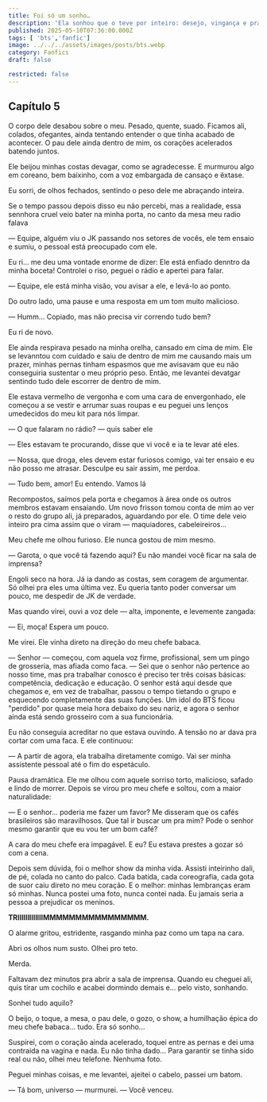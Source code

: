 ```yaml
---
title: Foi só um sonho…
description: 'Ela sonhou que o teve por inteiro: desejo, vingança e prazer. Mas e se nem tudo foi sonho? O corpo ainda pulsa… e a memória queima.'
published: 2025-05-10T07:36:00.000Z
tags: [ 'bts','fanfic']
image: ../../../assets/images/posts/bts.webp
category: Fanfics
draft: false

restricted: false
---
```


## Capítulo 5
    

O corpo dele desabou sobre o meu. Pesado, quente, suado. Ficamos ali, colados, ofegantes, ainda tentando entender o que tinha acabado de acontecer. O pau dele ainda dentro de mim, os corações acelerados batendo juntos.

Ele beijou minhas costas devagar, como se agradecesse. E murmurou algo em coreano, bem baixinho, com a voz embargada de cansaço e êxtase.

Eu sorri, de olhos fechados, sentindo o peso dele me abraçando inteira.

Se o tempo passou depois disso eu não percebi, mas a realidade, essa sennhora cruel veio bater na minha porta, no canto da mesa meu radio falava

— Equipe, alguém viu o JK passando nos setores de vocês, ele tem ensaio e sumiu, o pessoal está preocupado com ele.

Eu ri… me deu uma vontade enorme de dizer: Ele está enfiado denntro da minha boceta! Controlei o riso, peguei o rádio e apertei para falar.

— Equipe, ele está minha visão, vou avisar a ele, e levá-lo ao ponto.

Do outro lado, uma pause e uma resposta em um tom muito malicioso.

— Humm… Copiado, mas não precisa vir correndo tudo bem?

Eu ri de novo.

Ele ainda respirava pesado na minha orelha, cansado em cima de mim. Ele se levanntou com cuidado e saiu de dentro de mim me causando mais um prazer, minhas pernas tinham espasmos que me avisavam que eu não conseguiria sustentar o meu próprio peso. Então, me levantei devatgar sentindo tudo dele escorrer de dentro de mim.

Ele estava vermelho de vergonha e com uma cara de envergonhado, ele começou a se vestir e arrumar suas roupas e eu peguei uns lenços umedecidos do meu kit para nós limpar.

— O que falaram no rádio? — quis saber ele

— Eles estavam te procurando, disse que vi você e ia te levar até eles.

— Nossa, que droga, eles devem estar furiosos comigo, vai ter ensaio e eu não posso me atrasar. Desculpe eu sair assim, me perdoa.

— Tudo bem, amor! Eu entendo. Vamos lá

Recompostos, saímos pela porta e chegamos à área onde os outros membros estavam ensaiando. Um novo frisson tomou conta de mim ao ver o resto do grupo ali, já preparados, aguardando por ele. O time dele veio inteiro pra cima assim que o viram — maquiadores, cabeleireiros...

Meu chefe me olhou furioso. Ele nunca gostou de mim mesmo.

— Garota, o que você tá fazendo aqui? Eu não mandei você ficar na sala de imprensa?

Engoli seco na hora. Já ia dando as costas, sem coragem de argumentar. Só olhei pra eles uma última vez. Eu queria tanto poder conversar um pouco, me despedir de JK de verdade.

Mas quando virei, ouvi a voz dele — alta, imponente, e levemente zangada:

— Ei, moça! Espera um pouco.

Me virei. Ele vinha direto na direção do meu chefe babaca.

— Senhor — começou, com aquela voz firme, profissional, sem um pingo de grosseria, mas afiada como faca. — Sei que o senhor não pertence ao nosso time, mas pra trabalhar conosco é preciso ter três coisas básicas: competência, dedicação e educação. O senhor está aqui desde que chegamos e, em vez de trabalhar, passou o tempo tietando o grupo e esquecendo completamente das suas funções. Um idol do BTS ficou "perdido" por quase meia hora debaixo do seu nariz, e agora o senhor ainda está sendo grosseiro com a sua funcionária.

Eu não conseguia acreditar no que estava ouvindo. A tensão no ar dava pra cortar com uma faca. E ele continuou:

— A partir de agora, ela trabalha diretamente comigo. Vai ser minha assistente pessoal até o fim do espetáculo.

Pausa dramática. Ele me olhou com aquele sorriso torto, malicioso, safado e lindo de morrer. Depois se virou pro meu chefe e soltou, com a maior naturalidade:

— E o senhor… poderia me fazer um favor? Me disseram que os cafés brasileiros são maravilhosos. Que tal ir buscar um pra mim? Pode o senhor mesmo garantir que eu vou ter um bom café?

A cara do meu chefe era impagável. E eu? Eu estava prestes a gozar só com a cena.

Depois sem dúvida, foi o melhor show da minha vida. Assisti inteirinho dali, de pé, colada no canto do palco. Cada batida, cada coreografia, cada gota de suor caiu direto no meu coração. E o melhor: minhas lembranças eram só minhas. Nunca postei uma foto, nunca contei nada. Eu jamais seria a pessoa a prejudicar os meninos.

**TRIIIIIIIIIIIIIMMMMMMMMMMMMMMMM.**

O alarme gritou, estridente, rasgando minha paz como um tapa na cara.

Abri os olhos num susto. Olhei pro teto.

Merda.

Faltavam dez minutos pra abrir a sala de imprensa. Quando eu cheguei ali, quis tirar um cochilo e acabei dormindo demais e… pelo visto, sonhando.

Sonhei tudo aquilo?

O beijo, o toque, a mesa, o pau dele, o gozo, o show, a humilhação épica do meu chefe babaca… tudo. Era só sonho...

Suspirei, com o coração ainda acelerado, toquei entre as pernas e dei uma contraida na vagina e nada. Eu não tinha dado… Para garantir se tinha sido real ou não, olhei meu telefone. Nenhuma foto.

Peguei minhas coisas, e me levantei, ajeitei o cabelo, passei um batom.

— Tá bom, universo — murmurei. — Você venceu.